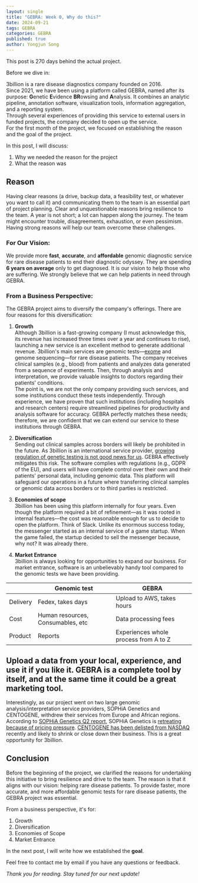 ```yaml
---
layout: single
title: "GEBRA: Week 0, Why do this?"
date: 2024-09-21
tags: GEBRA
categories: GEBRA
published: true
author: Yongjun Song
---
```

This post is 270 days behind the actual project.

Before we dive in:

3billion is a rare disease diagnostics company founded on 2016.   
Since 2021, we have been using a platform called GEBRA, named after its purpose: **G**enetic **E**vidence **BR**owsing and **A**nalysis. It combines an analytic pipeline, annotation software, visualization tools, information aggregation, and a reporting system.   
Through several experiences of providing this service to external users in funded projects, the company decided to open up the service.   
For the first month of the project, we focused on establishing the reason and the goal of the project.

In this post, I will discuss: 
1. Why we needed the reason for the project
2. What the reason was   

## Reason
Having clear reasons (a drive, backup data, a feasibility test, or whatever you want to call it) and communicating them to the team is an essential part of project planning. Clear and unquestionable reasons bring resilience to the team. A year is not short; a lot can happen along the journey. The team might encounter trouble, disagreements, exhaustion, or even pessimism. Having strong reasons will help our team overcome these challenges.

### For Our Vision:
We provide more  **fast**, **accurate**, and **affordable** genomic diagnostic service for rare disease patients to end their diagnostic odyssey. They are spending **6 years on average** only to get diagnosed. It is our vision to help those who are suffering. 
We strongly believe that we can help patients in need through GEBRA.

### From a Business Perspective:
The GEBRA project aims to diversify the company's offerings. There are four reasons for this diversification:

1. **Growth**   
Although 3billion is a fast-growing company (I must acknowledge this, its revenue has increased three times over a year and continues to rise), launching a new service is an excellent method to generate additional revenue.
3billion's main services are genomic tests—[exome](https://en.wikipedia.org/wiki/Exome) and genome sequencing—for rare disease patients. The company receives clinical samples (e.g., blood) from patients and analyzes data generated from a sequence of experiments. Then, through analysis and interpretation, we provide valuable insights to doctors regarding their patients' conditions.   
The point is, we are not the only company providing such services, and some institutions conduct these tests independently. Through experience, we have proven that such institutions (including hospitals and research centers) require streamlined pipelines for productivity and analysis software for accuracy. GEBRA perfectly matches these needs; therefore, we are confident that we can extend our service to these institutions through GEBRA.

2. **Diversification**   
Sending out clinical samples across borders will likely be prohibited in the future. As 3billion is an international service provider, [growing regulation of genetic testing is not good news for us](https://www.perplexity.ai/page/genetic-testing-regulation-ove-Pn2xwYA9TyymvwOrbPQbYQ).
GEBRA effectively mitigates this risk. The software complies with regulations (e.g., GDPR of the EU), and users will have complete control over their own and their patients' personal data, including genomic data. This platform will safeguard our operations in a future where transferring clinical samples or genomic data across borders or to third parties is restricted.

3. **Economies of scope**   
3billion has been using this platform internally for four years. Even though the platform required a bit of refinement—as it was rooted in internal features—the cost was reasonable enough for us to decide to open the platform.
Think of Slack. Unlike its enormous success today, the messenger started as an internal service of a game startup. When the game failed, the startup decided to sell the messenger because, why not? It was already there.

4. **Market Entrance**   
3billion is always looking for opportunities to expand our business.
For market entrance, software is an unbelievably handy tool compared to the genomic tests we have been providing.

|  | Genomic test | GEBRA |
|-------|--------|---------|
| Delivery | Fedex, takes days | Upload to AWS, takes hours |
| Cost | Human resources, Consumables, etc | Data processing fees |
| Product | Reports | Experiences whole process from A to Z |

Upload a data from your local, experience, and use it if you like it.
GEBRA is a complete tool by itself, and at the same time it could be a great marketing tool.
---
Interestingly, as our project went on two large genomic analysis/interpretation service providers, SOPHiA Genetics and CENTOGENE, withdrew their services from Europe and African regions.
According to [SOPHiA Genetics Q2 report](https://www.sophiagenetics.com/press-releases/sophia-genetics-reports-second-quarter-2024-results/), SOPHiA Genetics is [retreating because of pricing pressure](https://seekingalpha.com/article/4711056-sophia-genetics-sa-soph-q2-2024-earnings-call-transcript).
[CENTOGENE has been delisted from NASDAQ](https://investors.centogene.com/) recently and likely to shrink or close down their business.
 This is a great opportunity for 3billion.

## Conclusion
Before the beginning of the project, we clarified the reasons for undertaking this initiative to bring resilience and drive to the team.
The reason is that it aligns with our vision: helping rare disease patients. To provide faster, more accurate, and more affordable genomic tests for rare disease patients, the GEBRA project was essential.

From a business perspective, it's for:
1. Growth
2. Diversification
3. Economies of Scope
4. Market Entrance

In the next post, I will write how we established the **goal**.

Feel free to contact me by email if you have any questions or feedback.

*Thank you for reading. Stay tuned for our next update!*
